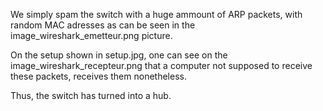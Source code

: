 We simply spam the switch with a huge ammount of ARP packets, with random MAC adresses as can be seen in the image_wireshark_emetteur.png picture.

On the setup shown in setup.jpg, one can see on the image_wireshark_recepteur.png that a computer not supposed to receive these packets, receives them nonetheless.

Thus, the switch has turned into a hub.
